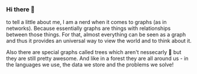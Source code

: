 ### Hi there 👋

to tell a little about me, I am a nerd when it comes to graphs (as in networks).
Because essentially graphs are things with relationships between those things.
For that, almost everything can be seen as a graph and thus it provides an universal way to view the world and to think about it.

Also there are special graphs called trees which aren't nessecarly 🌲 but they are still pretty awesome.
And like in a forest they are all around us - in the languages we use, the data we store and the problems we solve!
